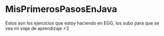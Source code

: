 # MisPrimerosPasosEnJava
Estos son los ejercicios que estoy haciendo en EGG, los subo para que se vea mi viaje de aprendizaje <3
